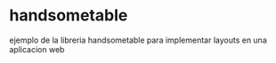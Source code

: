 # handsometable
ejemplo de la libreria handsometable para implementar layouts en una aplicacion web
